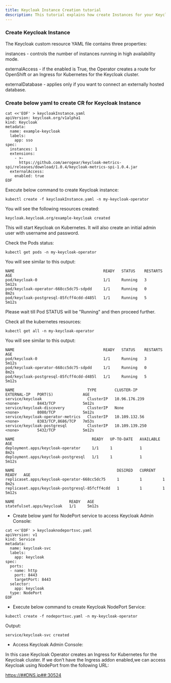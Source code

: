 ```yaml
---
title: Keycloak Instance Creation tutorial
description: This tutorial explains how create Instances for your Keycloak Operator.
---
```


### Create Keycloak Instance 
The Keycloak custom resource YAML file contains three properties:

instances - controls the number of instances running in high availability mode.

externalAccess - if the enabled is True, the Operator creates a route for OpenShift or an Ingress for Kubernetes for the Keycloak cluster.

externalDatabase - applies only if you want to connect an externally hosted database. 

### Create below yaml to create CR for Keycloak Instance

```execute
cat <<'EOF' > keycloakInstance.yaml
apiVersion: keycloak.org/v1alpha1
kind: Keycloak
metadata:
  name: example-keycloak
  labels:
    app: sso
spec:
  instances: 1
  extensions:
    - >-
      https://github.com/aerogear/keycloak-metrics-spi/releases/download/1.0.4/keycloak-metrics-spi-1.0.4.jar
  externalAccess:
    enabled: true
EOF
```


Execute below command to create Keycloak instance:

```execute
kubectl create -f keycloakInstance.yaml -n my-keycloak-operator
```

You will see the following resources created:

```
keycloak.keycloak.org/example-keycloak created
```

This will start Keycloak on Kubernetes. It will also create an initial admin user with username and password.


Check the Pods status:

```execute
kubectl get pods -n my-keycloak-operator
```

You will see similar to this output:

```
NAME                                       READY   STATUS    RESTARTS   AGE
pod/keycloak-0                             1/1     Running   3          5m12s
pod/keycloak-operator-668cc5dc75-sdpdd     1/1     Running   0          8m2s
pod/keycloak-postgresql-85fcff4cdd-d485l   1/1     Running   5          5m12s
```

Please wait till Pod STATUS will be "Running" and then proceed further.


Check all the kubernetes resources:

```execute
kubectl get all -n my-keycloak-operator
```


You will see similar to this output:

```
NAME                                       READY   STATUS    RESTARTS   AGE
pod/keycloak-0                             1/1     Running   3          5m12s
pod/keycloak-operator-668cc5dc75-sdpdd     1/1     Running   0          8m2s
pod/keycloak-postgresql-85fcff4cdd-d485l   1/1     Running   5          5m12s

NAME                                TYPE        CLUSTER-IP       EXTERNAL-IP   PORT(S)             AGE
service/keycloak                    ClusterIP   10.96.176.239    <none>        8443/TCP            5m12s
service/keycloak-discovery          ClusterIP   None             <none>        8080/TCP            5m12s
service/keycloak-operator-metrics   ClusterIP   10.109.132.56    <none>        8383/TCP,8686/TCP   7m53s
service/keycloak-postgresql         ClusterIP   10.109.139.250   <none>        5432/TCP            5m12s

NAME                                  READY   UP-TO-DATE   AVAILABLE   AGE
deployment.apps/keycloak-operator     1/1     1            1           8m2s
deployment.apps/keycloak-postgresql   1/1     1            1           5m12s

NAME                                             DESIRED   CURRENT   READY   AGE
replicaset.apps/keycloak-operator-668cc5dc75     1         1         1       8m2s
replicaset.apps/keycloak-postgresql-85fcff4cdd   1         1         1       5m12s

NAME                        READY   AGE
statefulset.apps/keycloak   1/1     5m12s
```


- Create below yaml for NodePort service to access Keycloak Admin Console:


```execute
cat <<'EOF' > keycloaknodeportsvc.yaml
apiVersion: v1
kind: Service
metadata:
  name: keycloak-svc
  labels:
    app: keycloak
spec:
  ports:
  - name: http
    port: 8443
    targetPort: 8443
  selector:
    app: keycloak
  type: NodePort
EOF
```

- Execute below command to create Keycloak NodePort Service:

```execute
kubectl create -f nodeportsvc.yaml -n my-keycloak-operator
```

Output:

```
service/keycloak-svc created
```

- Access Keycloak Admin Console:

In this case Keycloak Operator creates an Ingress for Kubernetes for the Keycloak cluster.
If we don’t have the Ingress addon enabled,we can access Keycloak using NodePort from the following URL:

<a href="https://##DNS.ip##:30100" target="_blank">https://##DNS.ip##:30524</a> 


